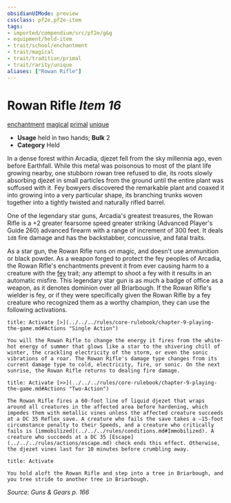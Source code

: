 ```yaml
---
obsidianUIMode: preview
cssclass: pf2e,pf2e-item
tags:
- imported/compendium/src/pf2e/g&g
- equipment/held-item
- trait/school/enchantment
- trait/magical
- trait/tradition/primal
- trait/rarity/unique
aliases: ["Rowan Rifle"]
---
```

# Rowan Rifle *Item 16*  
[enchantment](enchantment.md)  [magical](magical.md)  [primal](primal.md)  [unique](unique.md)  

- **Usage** held in two hands; **Bulk** 2
- **Category** Held

In a dense forest within Arcadia, djezet fell from the sky millennia ago, even before Earthfall. While this metal was poisonous to most of the plant life growing nearby, one stubborn rowan tree refused to die, its roots slowly absorbing djezet in small particles from the ground until the entire plant was suffused with it. Fey bowyers discovered the remarkable plant and coaxed it into growing into a very particular shape, its branching trunks woven together into a tightly twisted and naturally rifled barrel.

One of the legendary star guns, Arcadia's greatest treasures, the Rowan Rifle is a +2 greater fearsome speed greater striking (Advanced Player's Guide 260) advanced firearm with a range of increment of 300 feet. It deals `1d8` fire damage and has the backstabber, concussive, and fatal <d12> traits.

As a star gun, the Rowan Rifle runs on magic, and doesn't use ammunition or black powder. As a weapon forged to protect the fey peoples of Arcadia, the Rowan Rifle's enchantments prevent it from ever causing harm to a creature with the [fey](fey.md) trait; any attempt to shoot a fey with it results in an automatic misfire. This legendary star gun is as much a badge of office as a weapon, as it denotes dominion over all Briarbough. If the Rowan Rifle's wielder is fey, or if they were specifically given the Rowan Rifle by a fey creature who recognized them as a worthy champion, they can use the following activations.

```ad-embed-ability
title: Activate [>](../../../rules/core-rulebook/chapter-9-playing-the-game.md#Actions "Single Action")

You will the Rowan Rifle to change the energy it fires from the white-hot energy of summer that glows like a star to the shivering chill of winter, the crackling electricity of the storm, or even the sonic vibrations of a roar. The Rowan Rifle's damage type changes from its current damage type to cold, electricity, fire, or sonic. On the next sunrise, the Rowan Rifle returns to dealing fire damage.
```

```ad-embed-ability
title: Activate [>>](../../../rules/core-rulebook/chapter-9-playing-the-game.md#Actions "Two-Action")

The Rowan Rifle fires a 60-foot line of liquid djezet that wraps around all creatures in the affected area before hardening, which impedes them with metallic vines unless the affected creature succeeds at a DC 35 Reflex save. A creature who fails the save takes a –15-foot circumstance penalty to their Speeds, and a creature who critically fails is [immobilized](../../../rules/conditions.md#Immobilized). A creature who succeeds at a DC 35 [Escape](../../../rules/actions/escape.md) check ends this effect. Otherwise, the djezet vines last for 10 minutes before crumbling away.
```

```ad-embed-ability
title: Activate

You hold aloft the Rowan Rifle and step into a tree in Briarbough, and you tree stride to another tree in Briarbough.
```

*Source: Guns & Gears p. 166*
